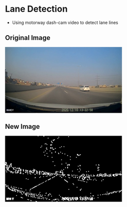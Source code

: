 # Lane Detection

* Using motorway dash-cam video to detect lane lines

## Original Image
![alt text](original.jpg)

## New Image
![alt text](new.jpg)